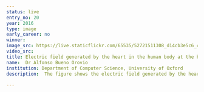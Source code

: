 ```yaml
---
status: live
entry_no: 20
year: 2016
type: image 
early_career: no 
winner: 
image_src: https://live.staticflickr.com/65535/52721511308_d14cb3e5c6_c_d.jpg
video_src: 
title: Electric field generated by the heart in the human body at the beginning of a heartbeat.
name:  Dr Alfonso Bueno Orovio
institution: Department of Computer Science, University of Oxford
description:  The figure shows the electric field generated by the heart in the human body during the initiation of a heartbeat. In the  heart, the red colour indicates the areas that have been electrically activated, while those in blue are areas yet to be  excited. In the body, the streamlines show the electric field produced by such an electrical activity, coloured by electric  voltage potential. This can be measured for diagnosis in the clinic in the form of an electrocardiogram. The use of ARCHER is  allowing us the investigation of multiple disease conditions in the human heart, to augment the information that we can obtain  from these signals for a better diagnosis of patients, and to improve their tailoring of therapy.
  
---
```

